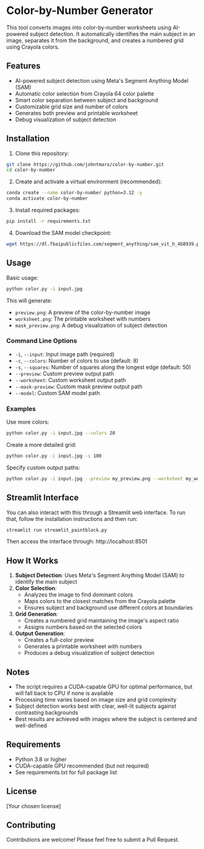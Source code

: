 # Color-by-Number Generator

This tool converts images into color-by-number worksheets using AI-powered subject detection. It automatically identifies the main subject in an image, separates it from the background, and creates a numbered grid using Crayola colors.

## Features

- AI-powered subject detection using Meta's Segment Anything Model (SAM)
- Automatic color selection from Crayola 64 color palette
- Smart color separation between subject and background
- Customizable grid size and number of colors
- Generates both preview and printable worksheet
- Debug visualization of subject detection

## Installation

1. Clone this repository:
```bash
git clone https://github.com/johntmarx/color-by-number.git
cd color-by-number
```

2. Create and activate a virtual environment (recommended):
```bash
conda create --name color-by-number python=3.12 -y
conda activate color-by-number
```

3. Install required packages:
```bash
pip install -r requirements.txt
```

4. Download the SAM model checkpoint:
```bash
wget https://dl.fbaipublicfiles.com/segment_anything/sam_vit_h_4b8939.pth
```

## Usage

Basic usage:
```bash
python color.py -i input.jpg
```

This will generate:
- `preview.png`: A preview of the color-by-number image
- `worksheet.png`: The printable worksheet with numbers
- `mask_preview.png`: A debug visualization of subject detection

### Command Line Options

- `-i`, `--input`: Input image path (required)
- `-c`, `--colors`: Number of colors to use (default: 8)
- `-s`, `--squares`: Number of squares along the longest edge (default: 50)
- `--preview`: Custom preview output path
- `--worksheet`: Custom worksheet output path
- `--mask-preview`: Custom mask preview output path
- `--model`: Custom SAM model path

### Examples

Use more colors:
```bash
python color.py -i input.jpg --colors 20
```

Create a more detailed grid:
```bash
python color.py -i input.jpg -s 100
```

Specify custom output paths:
```bash
python color.py -i input.jpg --preview my_preview.png --worksheet my_worksheet.png
```
## Streamlit Interface

You can also interact with this through a Streamlit web interface. To run that, follow the installation instructions and then run:
```bash
streamlit run streamlit_paintblock.py
```

Then access the interface through: http://localhost:8501

## How It Works

1. **Subject Detection**: Uses Meta's Segment Anything Model (SAM) to identify the main subject
2. **Color Selection**: 
   - Analyzes the image to find dominant colors
   - Maps colors to the closest matches from the Crayola palette
   - Ensures subject and background use different colors at boundaries
3. **Grid Generation**:
   - Creates a numbered grid maintaining the image's aspect ratio
   - Assigns numbers based on the selected colors
4. **Output Generation**:
   - Creates a full-color preview
   - Generates a printable worksheet with numbers
   - Produces a debug visualization of subject detection

## Notes

- The script requires a CUDA-capable GPU for optimal performance, but will fall back to CPU if none is available
- Processing time varies based on image size and grid complexity
- Subject detection works best with clear, well-lit subjects against contrasting backgrounds
- Best results are achieved with images where the subject is centered and well-defined

## Requirements

- Python 3.8 or higher
- CUDA-capable GPU recommended (but not required)
- See requirements.txt for full package list

## License

[Your chosen license]

## Contributing

Contributions are welcome! Please feel free to submit a Pull Request.
